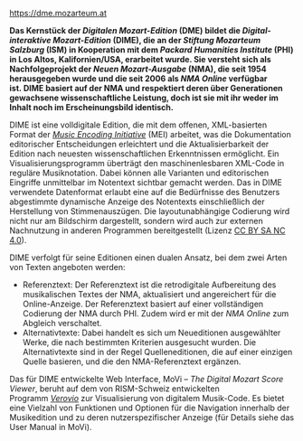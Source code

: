 https://dme.mozarteum.at


**Das Kernstück der _Digitalen Mozart-Edition_ (DME) bildet die _Digital-interaktive Mozart-Edition_ (DIME), die an der _Stiftung Mozarteum Salzburg_ (ISM) in Kooperation mit dem _Packard Humanities Institute_ (PHI) in Los Altos, Kalifornien/USA, erarbeitet wurde. Sie versteht sich als Nachfolgeprojekt der _Neuen Mozart-Ausgabe_ (NMA), die seit 1954 herausgegeben wurde und die seit 2006 als _NMA Online_ verfügbar ist. DIME basiert auf der NMA und respektiert deren über Generationen gewachsene wissenschaftliche Leistung, doch ist sie mit ihr weder im Inhalt noch im Erscheinungsbild identisch.**

DIME ist eine volldigitale Edition, die mit dem offenen, XML-basierten Format der [_Music Encoding Initiative_](http://music-encoding.org/) (MEI) arbeitet, was die Dokumentation editorischer Entscheidungen erleichtert und die Aktualisierbarkeit der Edition nach neuesten wissenschaftlichen Erkenntnissen ermöglicht. Ein Visualisierungsprogramm überträgt den maschinenlesbaren XML-Code in reguläre Musiknotation. Dabei können alle Varianten und editorischen Eingriffe unmittelbar im Notentext sichtbar gemacht werden. Das in DIME verwendete Datenformat erlaubt eine auf die Bedürfnisse des Benutzers abgestimmte dynamische Anzeige des Notentexts einschließlich der Herstellung von Stimmenauszügen. Die layoutunabhängige Codierung wird nicht nur am Bildschirm dargestellt, sondern wird auch zur externen Nachnutzung in anderen Programmen bereitgestellt (Lizenz [CC BY SA NC 4.0](http://creativecommons.org/licenses/by-nc-sa/4.0/deed.de)).

DIME verfolgt für seine Editionen einen dualen Ansatz, bei dem zwei Arten von Texten angeboten werden:

- Referenztext: Der Referenztext ist die retrodigitale Aufbereitung des musikalischen Textes der NMA, aktualisiert und angereichert für die Online-Anzeige. Der Referenztext basiert auf einer vollständigen Codierung der NMA durch PHI. Zudem wird er mit der _NMA Online_ zum Abgleich verschaltet.
- Alternativtexte: Dabei handelt es sich um Neueditionen ausgewählter Werke, die nach bestimmten Kriterien ausgesucht wurden. Die Alternativtexte sind in der Regel Quelleneditionen, die auf einer einzigen Quelle basieren, und die den NMA-Referenztext ergänzen.

Das für DIME entwickelte Web Interface, MoVi – _The Digital Mozart Score Viewer_, beruht auf dem von RISM-Schweiz entwickelten Programm [_Verovio_](https://www.verovio.org/) zur Visualisierung von digitalem Musik-Code. Es bietet eine Vielzahl von Funktionen und Optionen für die Navigation innerhalb der Musikedition und zu deren nutzerspezifischer Anzeige (für Details siehe das User Manual in MoVi).

